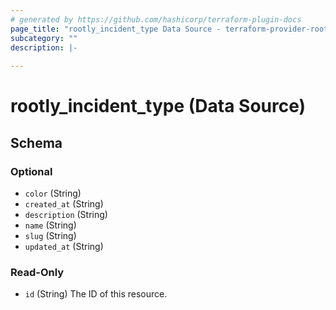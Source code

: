 ```yaml
---
# generated by https://github.com/hashicorp/terraform-plugin-docs
page_title: "rootly_incident_type Data Source - terraform-provider-rootly"
subcategory: ""
description: |-
  
---
```


# rootly_incident_type (Data Source)





<!-- schema generated by tfplugindocs -->
## Schema

### Optional

- `color` (String)
- `created_at` (String)
- `description` (String)
- `name` (String)
- `slug` (String)
- `updated_at` (String)

### Read-Only

- `id` (String) The ID of this resource.


